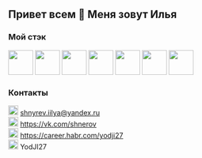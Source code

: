 ## Привет всем 👋 Меня зовут Илья

### Мой стэк
<img width="50" height="50" src="https://simpleicons.org/icons/visualstudiocode.svg">  
<img width="50" height="50" src="https://simpleicons.org/icons/html5.svg">  
<img width="50" height="50" src="https://simpleicons.org/icons/css3.svg">  
<img width="50" height="50" src="https://simpleicons.org/icons/javascript.svg">  
<img width="50" height="50" src="https://simpleicons.org/icons/react.svg">  
<img width="50" height="50" src="https://simpleicons.org/icons/node-dot-js.svg">  
<img width="50" height="50" src="https://simpleicons.org/icons/git.svg">


### Контакты
<img src="https://www.pngrepo.com/png/285/170/email.png" width="20" height="20">  shnyrev.iilya@yandex.ru   
<img src="https://simpleicons.org/icons/vk.svg" width="20" height="20">  https://vk.com/shnerov  
<img src="https://simpleicons.org/icons/habr.svg" width="20" height="20">  https://career.habr.com/yodji27  
<img src="https://simpleicons.org/icons/telegram.svg" width="20" height="20">  YodJI27  
